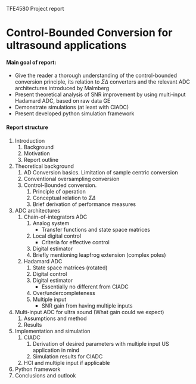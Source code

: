 TFE4580 Project report
# Control-Bounded Conversion for ultrasound applications

#### Main goal of report:
- Give the reader a thorough understanding of the control-bounded conversion principle, its relation to $\Sigma\Delta$ converters and the relevant ADC architectures introduced by Malmberg
- Present theoretical analysis of SNR improvement by using multi-input Hadamard ADC, based on raw data GE
- Demonstrate simulations (at least with CIADC)
- Present developed python simulation framework

#### Report structure
1. Introduction
   1. Background
   2. Motivation
   3. Report outline
2. Theoretical background
   1. AD Conversion basics. Limitation of sample centric conversion
   2. Conventional oversampling conversion
   3. Control-Bounded conversion.
      1. Principle of operation
      2. Conceptual relation to $\Sigma\Delta$
      3. Brief derivation of performance measures
3. ADC architectures
   1. Chain-of-integrators ADC
      1. Analog system
         -  Transfer functions and state space matrices
      2. Local digital control
         - Criteria for effective control
      3. Digital estimator
      4. Briefly mentioning leapfrog extension (complex poles)
   2. Hadamard ADC
      1. State space matrices (rotated)
      2. Digital control
      3. Digital estimator
         - Essentially no different from CIADC
      4. Over/undercompleteness
      5. Multiple input
         -  SNR gain from having multiple inputs
4. Multi-input ADC for ultra sound (What gain could we expect)
   1. Assumptions and method
   2. Results
5. Implementation and simulation
   1. CIADC
      1. Derivation of desired parameters with multiple input US application in mind
      2. Simulation results for CIADC
   2. HCI and multiple input if applicable
6. Python framework
7. Conclusions and outlook
